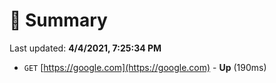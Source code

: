 # 📖 Summary
Last updated: **4/4/2021, 7:25:34 PM**

- `GET` [https://google.com](https://google.com) - **Up** (190ms)

